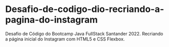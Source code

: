 # Desafio-de-codigo-dio-recriando-a-pagina-do-instagram
Desafio de Código do Bootcamp Java FullStack Santander 2022. Recriando a página inicial do Instagram com HTML5 e CSS Flexbox.
